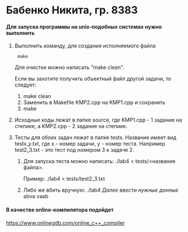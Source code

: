# Бабенко Никита, гр. 8383

#### Для запуска программы на unix-подобных системах нужно выполнить
1. Выполнить команду, для создания исполняемого файла

        make

   Для очистки можно написать "make clean".

   Если вы захотите получить объектный файл другой задачи, то следует:
	1) make clean
	2) Заменить в Makefile KMP2.cpp на KMP1.cpp и сохранить
	3) make

2. Исходные коды лежат в папке source, где KMP1.cpp - 1 задание на степике,
   а KMP2.cpp - 2 задание на степике.

3. Тесты для обоих задач лежат в папке tests. Название имеет вид testx_y.txt,
   где x - номер задачи, y - номер теста. Например test2_3.txt - это тест под
   номером 3 к задаче 2.

   1) Для запуска теста можно написать:
	./lab4 < tests/<название файла>.

       Пример:
	./lab4 < tests/test2_3.txt 
    
    2) Либо же вбить вручную:
       ./lab4
       *Далее ввести нужные данные*
       abva
       vaab
    
    

#### В качестве online-компилятора подойдет 

https://www.onlinegdb.com/online_c++_compiler
